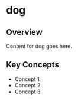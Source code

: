 # dog

## Overview

Content for dog goes here.

## Key Concepts

- Concept 1
- Concept 2
- Concept 3
